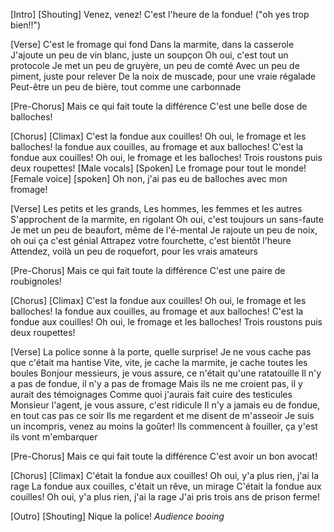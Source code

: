 [Intro] [Shouting]
Venez, venez!
C'est l'heure de la fondue!
("oh yes trop bien!!")

[Verse]
C'est le fromage qui fond
Dans la marmite, dans la casserole
J'ajoute un peu de vin blanc, juste un soupçon
Oh oui, c'est tout un protocole
Je met un peu de gruyère, un peu de comté
Avec un peu de piment, juste pour relever
De la noix de muscade, pour une vraie régalade
Peut-être un peu de bière, tout comme une carbonnade

[Pre-Chorus]
Mais ce qui fait toute la différence
C'est une belle dose de balloches!

[Chorus] [Climax]
C'est la fondue aux couilles!
Oh oui, le fromage et les balloches!
la fondue aux couilles, au fromage et aux balloches!
C'est la fondue aux couilles!
Oh oui, le fromage et les balloches!
Trois roustons puis deux roupettes!
[Male vocals] [Spoken]
Le fromage pour tout le monde!
[Female voice] [spoken]
Oh non, j'ai pas eu de balloches avec mon fromage!

[Verse]
Les petits et les grands,
Les hommes, les femmes et les autres
S'approchent de la marmite, en rigolant
Oh oui, c'est toujours un sans-faute
Je met un peu de beaufort, même de l'é-mental
Je rajoute un peu de noix, oh oui ça c'est génial
Attrapez votre fourchette, c'est bientôt l'heure
Attendez, voilà un peu de roquefort, pour les vrais amateurs

[Pre-Chorus]
Mais ce qui fait toute la différence
C'est une paire de roubignoles!

[Chorus] [Climax]
C'est la fondue aux couilles!
Oh oui, le fromage et les balloches!
la fondue aux couilles, au fromage et aux balloches!
C'est la fondue aux couilles!
Oh oui, le fromage et les balloches!
Trois roustons puis deux roupettes!

[Verse]
La police sonne à la porte, quelle surprise!
Je ne vous cache pas que c'était ma hantise
Vite, vite, je cache la marmite, je cache toutes les boules
Bonjour messieurs, je vous assure, ce n'était qu'une ratatouille
Il n'y a pas de fondue, il n'y a pas de fromage
Mais ils ne me croient pas, il y aurait des témoignages
Comme quoi j'aurais fait cuire des testicules
Monsieur l'agent, je vous assure, c'est ridicule
Il n'y a jamais eu de fondue, en tout cas pas ce soir
Ils me regardent et me disent de m'asseoir
Je suis un incompris, venez au moins la goûter!
Ils commencent à fouiller, ça y'est ils vont m'embarquer

[Pre-Chorus]
Mais ce qui fait toute la différence
C'est avoir un bon avocat!

[Chorus] [Climax]
C'était la fondue aux couilles!
Oh oui, y'a plus rien, j'ai la rage
La fondue aux couilles, c'était un rêve, un mirage
C'était la fondue aux couilles!
Oh oui, y'a plus rien, j'ai la rage
J'ai pris trois ans de prison ferme!

[Outro] [Shouting]
Nique la police!
*Audience booing*
